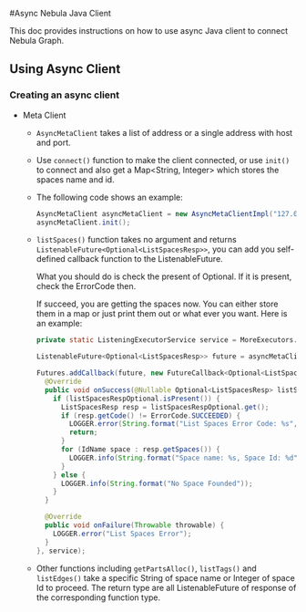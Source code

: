 #Async Nebula Java Client

This doc provides instructions on how to use async Java client to connect Nebula Graph.

## Using Async Client

### Creating an async client

- Meta Client

  - ```AsyncMetaClient``` takes a list of address or a single address with host and port. 
  - Use ```connect()``` function to make the client connected, or use  ```init()``` to connect and also get a Map<String, Integer> which stores the spaces name and id.

  - The following code shows an example:

    ```java
    AsyncMetaClient asyncMetaClient = new AsyncMetaClientImpl("127.0.0.1", 45500);
    asyncMetaClient.init();
    ```

  - ```listSpaces()``` function takes no argument and returns ```ListenableFuture<Optional<ListSpacesResp>>```, you can add you self-defined callback function to the ListenableFuture.

    What you should do is check the present of Optional. If it is present, check the ErrorCode then. 

    If succeed, you are getting the spaces now. You can either store them in a map or just print them out or what ever you want. Here is an example:

    ```java
    private static ListeningExecutorService service = MoreExecutors.listeningDecorator(Executors.newCachedThreadPool());
    
    ListenableFuture<Optional<ListSpacesResp>> future = asyncMetaClient.listSpaces();
    
    Futures.addCallback(future, new FutureCallback<Optional<ListSpacesResp>>() {
      @Override
      public void onSuccess(@Nullable Optional<ListSpacesResp> listSpacesRespOptional) {
        if (listSpacesRespOptional.isPresent()) {
          ListSpacesResp resp = listSpacesRespOptional.get();
          if (resp.getCode() != ErrorCode.SUCCEEDED) {
            LOGGER.error(String.format("List Spaces Error Code: %s", resp.getCode()));
            return;
          }
          for (IdName space : resp.getSpaces()) {
            LOGGER.info(String.format("Space name: %s, Space Id: %d", space.name, space.id));
          }
        } else {
          LOGGER.info(String.format("No Space Founded"));
        }
      }
    
      @Override
      public void onFailure(Throwable throwable) {
        LOGGER.error("List Spaces Error");
      }
    }, service);
    ```

  - Other functions including ```getPartsAlloc()```, ```listTags()``` and ```listEdges()``` take a specific String of space name or Integer of space Id to proceed. The return type are all ListenableFuture of response of the corresponding function type.